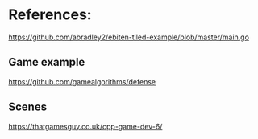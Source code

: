 # References:
https://github.com/abradley2/ebiten-tiled-example/blob/master/main.go

## Game example
https://github.com/gamealgorithms/defense

## Scenes
https://thatgamesguy.co.uk/cpp-game-dev-6/